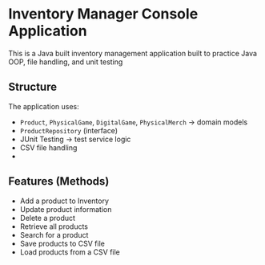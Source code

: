 # Inventory Manager Console Application
This is a Java built inventory management application built to practice Java OOP, file handling, and unit testing

## Structure

The application uses:
- `Product`, `PhysicalGame`, `DigitalGame`, `PhysicalMerch` -> domain models
- `ProductRepository` (interface)
- JUnit Testing -> test service logic
- CSV file handling
-

## Features (Methods)
- Add a product to Inventory
- Update product information
- Delete a product
- Retrieve all products
- Search for a product
- Save products to CSV file
- Load products from a CSV file